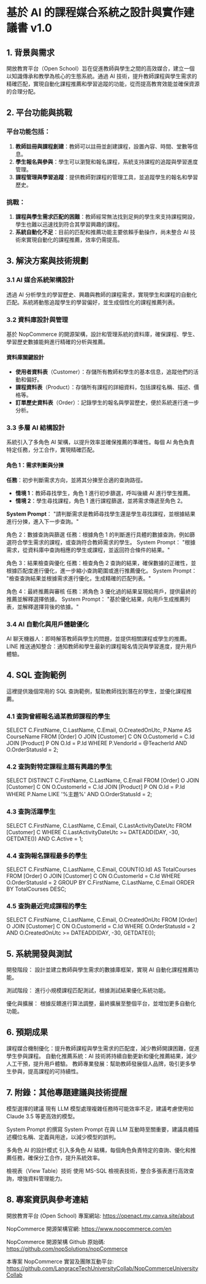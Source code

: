 # 基於 AI 的課程媒合系統之設計與實作建議書 v1.0

## 1. 背景與需求

開放教育平台（Open School）旨在促進教師與學生之間的高效媒合，建立一個以知識傳承和教學為核心的生態系統。通過 AI 技術，提升教師課程與學生需求的精確匹配，實現自動化課程推薦和學習追蹤的功能，從而提高教育效能並確保資源的合理分配。

## 2. 平台功能與挑戰

### 平台功能包括：
1. **教師註冊與課程創建**：教師可以註冊並創建課程，設置內容、時間、堂數等信息。
2. **學生報名與參與**：學生可以瀏覽和報名課程，系統支持課程的追蹤與學習進度管理。
3. **課程管理與學習追蹤**：提供教師對課程的管理工具，並追蹤學生的報名和學習歷史。

### 挑戰：
1. **課程與學生需求匹配的困難**：教師經常無法找到足夠的學生來支持課程開設，學生也難以迅速找到符合其學習興趣的課程。
2. **系統自動化不足**：目前的匹配和推薦功能主要依賴手動操作，尚未整合 AI 技術來實現自動化的課程推薦，效率仍需提高。

## 3. 解決方案與技術規劃

### 3.1 AI 媒合系統架構設計

透過 AI 分析學生的學習歷史、興趣與教師的課程需求，實現學生和課程的自動化匹配。系統將動態追蹤學生的學習偏好，並生成個性化的課程推薦列表。

### 3.2 資料庫設計與管理

基於 NopCommerce 的開源架構，設計和管理系統的資料庫，確保課程、學生、學習歷史數據能夠進行精確的分析與推薦。

#### 資料庫關鍵設計
- **使用者資料表**（Customer）：存儲所有教師和學生的基本信息，追蹤他們的活動和偏好。
- **課程資料表**（Product）：存儲所有課程的詳細資料，包括課程名稱、描述、價格等。
- **訂單歷史資料表**（Order）：記錄學生的報名與學習歷史，便於系統進行進一步分析。

### 3.3 多層 AI 結構設計

系統引入了多角色 AI 架構，以提升效率並確保推薦的準確性。每個 AI 角色負責特定任務，分工合作，實現精確匹配。

#### 角色 1：需求判斷與分揀
**任務**：初步判斷需求方向，並將其分揀至合適的查詢路徑。  
- **情境 1**：教師尋找學生，角色 1 進行初步篩選，呼叫後續 AI 進行學生推薦。
- **情境 2**：學生尋找課程，角色 1 進行課程篩選，並將需求傳遞至角色 2。

**System Prompt**：
"請判斷需求是教師尋找學生還是學生尋找課程，並根據結果進行分揀，進入下一步查詢。"

角色 2：數據查詢與篩選
任務：根據角色 1 的判斷進行具體的數據查詢，例如篩選符合學生需求的課程，或查詢符合教師需求的學生。
System Prompt：
"根據需求，從資料庫中查詢相應的學生或課程，並返回符合條件的結果。"

角色 3：結果檢查與優化
任務：檢查角色 2 查詢的結果，確保數據的正確性，並根據匹配度進行優化，進一步縮小查詢範圍或進行推薦優化。
System Prompt：
"檢查查詢結果並根據需求進行優化，生成精確的匹配列表。"

角色 4：最終推薦與審核
任務：將角色 3 優化過的結果呈現給用戶，提供最終的推薦並解釋選擇依據。
System Prompt：
"基於優化結果，向用戶生成推薦列表，並解釋選擇背後的依據。"

### 3.4 AI 自動化與用戶體驗優化
AI 聊天機器人：即時解答教師與學生的問題，並提供相關課程或學生的推薦。
LINE 推送通知整合：通知教師和學生最新的課程報名情況與學習進度，提升用戶體驗。

## 4. SQL 查詢範例
這裡提供幾個常用的 SQL 查詢範例，幫助教師找到潛在的學生，並優化課程推薦。

### 4.1 查詢曾經報名過某教師課程的學生
SELECT C.FirstName, C.LastName, C.Email, O.CreatedOnUtc, P.Name AS CourseName
FROM [Order] O
JOIN [Customer] C ON O.CustomerId = C.Id
JOIN [Product] P ON O.Id = P.Id
WHERE P.VendorId = @TeacherId AND O.OrderStatusId = 2;

### 4.2 查詢對特定課程主題有興趣的學生
SELECT DISTINCT C.FirstName, C.LastName, C.Email
FROM [Order] O
JOIN [Customer] C ON O.CustomerId = C.Id
JOIN [Product] P ON O.Id = P.Id
WHERE P.Name LIKE '%主題%' AND O.OrderStatusId = 2;

### 4.3 查詢活躍學生
SELECT C.FirstName, C.LastName, C.Email, C.LastActivityDateUtc
FROM [Customer] C
WHERE C.LastActivityDateUtc >= DATEADD(DAY, -30, GETDATE()) AND C.Active = 1;

### 4.4 查詢報名課程最多的學生
SELECT C.FirstName, C.LastName, C.Email, COUNT(O.Id) AS TotalCourses
FROM [Order] O
JOIN [Customer] C ON O.CustomerId = C.Id
WHERE O.OrderStatusId = 2
GROUP BY C.FirstName, C.LastName, C.Email
ORDER BY TotalCourses DESC;

### 4.5 查詢最近完成課程的學生
SELECT C.FirstName, C.LastName, C.Email, O.CreatedOnUtc
FROM [Order] O
JOIN [Customer] C ON O.CustomerId = C.Id
WHERE O.OrderStatusId = 2
AND O.CreatedOnUtc >= DATEADD(DAY, -30, GETDATE());

## 5. 系統開發與測試
開發階段：
設計並建立教師與學生需求的數據庫框架，實現 AI 自動化課程推薦功能。

測試階段：
進行小規模課程匹配測試，根據測試結果優化系統功能。

優化與擴展：
根據反饋進行算法調整，最終擴展至整個平台，並增加更多自動化功能。

## 6. 預期成果
課程媒合機制優化：提升教師課程與學生需求的匹配度，減少教師開課困難，促進學生參與課程。
自動化推薦系統：AI 技術將持續自動更新和優化推薦結果，減少人工干預，提升用戶體驗。
教師專業發展：幫助教師發展個人品牌，吸引更多學生參與，提高課程的可持續性。

## 7. 附錄：其他專題建議與技術提醒
模型選擇的建議
現有 LLM 模型處理複雜任務時可能效率不足，建議考慮使用如 Claude 3.5 等更高效的模型。

System Prompt 的撰寫
System Prompt 在與 LLM 互動時至關重要，建議具體描述欄位名稱、定義與用途，以減少模型的誤判。

多角色 AI 的設計模式
引入多角色 AI 結構，每個角色負責特定的查詢、優化和推薦任務，確保分工合作，提升系統效率。

檢視表（View Table）技術
使用 MS-SQL 檢視表技術，整合多張表進行高效查詢，增強資料管理能力。

## 8. 專案資訊與參考連結
開放教育平台 (Open School) 專案網站:
https://openact.my.canva.site/about

NopCommerce 開源架構官網:
https://www.nopcommerce.com/en

NopCommerce 開源架構 Github 原始碼:
https://github.com/nopSolutions/nopCommerce

本專案 NopCommerce 實習及團隊互動平台:
https://github.com/LangraceTechUniversityCollab/NopCommerceUniversityCollab

